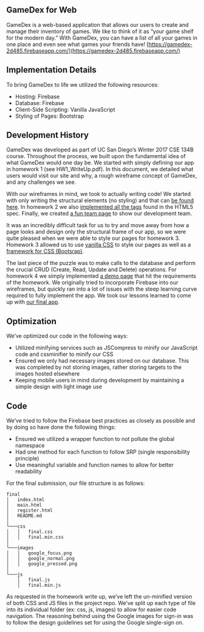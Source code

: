 ## GameDex for Web
GameDex is a web-based application that allows our users to create and manage their inventory of games. We like to think of it as “your game shelf for the modern day.” With GameDex, you can have a list of all your games in one place and even see what games your friends have! 
[https://gamedex-2d485.firebaseapp.com/](https://gamedex-2d485.firebaseapp.com/)

## Implementation Details
To bring GameDex to life we utilized the following resources:
* Hosting: Firebase
* Database: Firebase
* Client-Side Scripting: Vanilla JavaScript
* Styling of Pages: Bootstrap

## Development History
GameDex was developed as part of UC San Diego’s Winter 2017 CSE 134B course. Throughout the process, we built upon the fundamental idea of what GameDex would one day be. We started with simply defining our app in homework 1 (see HW1_WriteUp.pdf). In this document, we detailed what users would visit our site and why, a rough wireframe concept of GameDex, and any challenges we see.

With our wireframes in mind, we took to actually writing code! We started with only writing the structural elements (no styling) and that can [be found here](../../public/wireframes). In homework 2 we also [implemented all the tags](../../public/tags) found in the HTML5 spec. Finally, we created [a fun team page](../../public/team.html) to show our development team.

It was an incredibly difficult task for us to try and move away from how a page looks and design only the structural frame of our app, so we were quite pleased when we were able to style our pages for homework 3. Homework 3 allowed us to use [vanilla CSS](../../public/vanilla) to style our pages as well as a [framework for CSS (Bootsrap)](../../public/bootstrap). 

The last piece of the puzzle was to make calls to the database and perform the crucial CRUD (Create, Read, Update and Delete) operations. For homework 4 we simply implemented [a demo page](../../public/demo) that hit the requirements of the homework. We originally tried to incorporate Firebase into our wireframes, but quickly ran into a lot of issues with the steep learning curve required to fully implement the app. We took our lessons learned to come up with [our final app](../../public/final).

## Optimization
We’ve optimized our code in the following ways:
* Utilized minifying services such as JSCompress to minify our JavaScript code and cssminifier to minify our CSS
* Ensured we only had necessary images stored on our database. This was completed by not storing images, rather storing targets to the images hosted elsewhere
* Keeping mobile users in mind during development by maintaining a simple design with light image use

## Code
We’ve tried to follow the Firebase best practices as closely as possible and by doing so have done the following things:
* Ensured we utilized a wrapper function to not pollute the global namespace
* Had one method for each function to follow SRP (single responsibility principle)
* Use meaningful variable and function names to allow for better readability

For the final submission, our file structure is as follows:
```
final
│   index.html
│   main.html  
│   register.html
│   README.md          
│
└───css
│   │   final.css
│   │   final.min.css
│   
└───images
│   │   google_focus.png
│   │   google_normal.png
│   │   google_pressed.png
│   
└───js
    │   final.js
    │   final.min.js
```

As requested in the homework write up, we’ve left the un-minified version of both CSS and JS files in the project repo. We’ve split up each type of file into its individual folder (ex: css, js, images) to allow for easier code navigation. The reasoning behind using the Google images for sign-in was to follow the design guidelines set for using the Google single-sign on.



